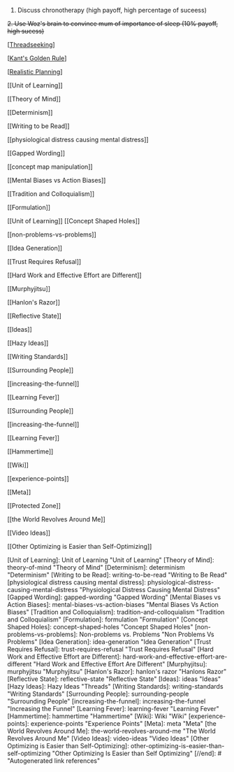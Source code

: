 1. Discuss chronotherapy (high payoff, high percentage of suceess)

~~2. Use Woz's brain to convince mum of importance of sleep (10% payoff, high sucess)~~

[[Threadseeking]]

[[Kant's Golden Rule]]

[[Realistic Planning]]

[[Unit of Learning]]

[[Theory of Mind]]

[[Determinism]]

[[Writing to be Read]]

[[physiological distress causing mental distress]]

[[Gapped Wording]]

[[concept map manipulation]]

[[Mental Biases vs Action Biases]]

[[Tradition and Colloquialism]]

[[Formulation]]

[[Unit of Learning]]
[[Concept Shaped Holes]]

[[non-problems-vs-problems]]

[[Idea Generation]]

[[Trust Requires Refusal]]

[[Hard Work and Effective Effort are Different]]

[[Murphyjitsu]]

[[Hanlon's Razor]]

[[Reflective State]]

[[Ideas]]

[[Hazy Ideas]]

[[Writing Standards]]

[[Surrounding People]]

[[increasing-the-funnel]]

[[Learning Fever]]

[[Surrounding People]]

[[increasing-the-funnel]]

[[Learning Fever]]

[[Hammertime]]

[[Wiki]]

[[experience-points]]

[[Meta]]

[[Protected Zone]]

[[the World Revolves Around Me]]

[[Video Ideas]]

[[Other Optimizing is Easier than Self-Optimizing]]

[//begin]: # "Autogenerated link references for markdown compatibility"
[Threadseeking]: threadseeking "Threadseeking"
[Kant's Golden Rule]: kants-golden-rule "Kant's Golden Rule"
[Realistic Planning]: realistic-planning "Realistic Planning"
[Unit of Learning]: Unit of Learning "Unit of Learning"
[Theory of Mind]: theory-of-mind "Theory of Mind"
[Determinism]: determinism "Determinism"
[Writing to be Read]: writing-to-be-read "Writing to Be Read"
[physiological distress causing mental distress]: physiological-distress-causing-mental-distress "Physiological Distress Causing Mental Distress"
[Gapped Wording]: gapped-wording "Gapped Wording"
[Mental Biases vs Action Biases]: mental-biases-vs-action-biases "Mental Biases Vs Action Biases"
[Tradition and Colloquialism]: tradition-and-colloquialism "Tradition and Colloquialism"
[Formulation]: formulation "Formulation"
[Concept Shaped Holes]: concept-shaped-holes "Concept Shaped Holes"
[non-problems-vs-problems]: Non-problems vs. Problems "Non Problems Vs Problems"
[Idea Generation]: idea-generation "Idea Generation"
[Trust Requires Refusal]: trust-requires-refusal "Trust Requires Refusal"
[Hard Work and Effective Effort are Different]: hard-work-and-effective-effort-are-different "Hard Work and Effective Effort Are Different"
[Murphyjitsu]: murphyjitsu "Murphyjitsu"
[Hanlon's Razor]: hanlon's razor "Hanlons Razor"
[Reflective State]: reflective-state "Reflective State"
[Ideas]: ideas "Ideas"
[Hazy Ideas]: Hazy Ideas "Threads"
[Writing Standards]: writing-standards "Writing Standards"
[Surrounding People]: surrounding-people "Surrounding People"
[increasing-the-funnel]: increasing-the-funnel "Increasing the Funnel"
[Learning Fever]: learning-fever "Learning Fever"
[Hammertime]: hammertime "Hammertime"
[Wiki]: Wiki "Wiki"
[experience-points]: experience-points "Experience Points"
[Meta]: meta "Meta"
[the World Revolves Around Me]: the-world-revolves-around-me "The World Revolves Around Me"
[Video Ideas]: video-ideas "Video Ideas"
[Other Optimizing is Easier than Self-Optimizing]: other-optimizing-is-easier-than-self-optimizing "Other Optimizing Is Easier than Self Optimizing"
[//end]: # "Autogenerated link references"